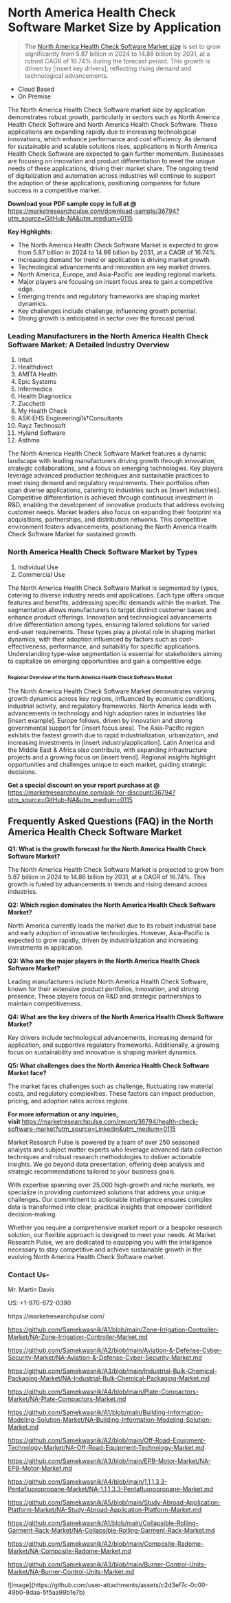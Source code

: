 <h1>North America Health Check Software Market&nbsp;Size by Application</h1><blockquote><p>The <a href="https://marketresearchpulse.com/download-sample/36794?utm_source=GitHub-NA&amp;utm_medium=0115">North America Health Check Software Market size</a> is set to grow significantly from 5.87 billion in 2024 to 14.86 billion by 2031, at a robust CAGR of 16.74% during the forecast period. This growth is driven by [insert key drivers], reflecting rising demand and technological advancements.</p></blockquote><ul><li>Cloud Based<li> On Premise</li></ul><p>The North America Health Check Software market size by application demonstrates robust growth, particularly in sectors such as North America Health Check Software and North America Health Check Software. These applications are expanding rapidly due to increasing technological innovations, which enhance performance and cost efficiency. As demand for sustainable and scalable solutions rises, applications in North America Health Check Software are expected to gain further momentum. Businesses are focusing on innovation and product differentiation to meet the unique needs of these applications, driving their market share. The ongoing trend of digitalization and automation across industries will continue to support the adoption of these applications, positioning companies for future success in a competitive market.</p><p><strong>Download your PDF sample copy in full at @ </strong><a href="https://marketresearchpulse.com/download-sample/36794?utm_source=GitHub-NA&amp;utm_medium=0115">https://marketresearchpulse.com/download-sample/36794?utm_source=GitHub-NA&amp;utm_medium=0115</a></p><p><strong>Key Highlights: </strong></p><ul><li>The North America Health Check Software Market is expected to grow from 5.87 billion in 2024 to 14.86 billion by 2031, at a CAGR of 16.74%.</li><li>Increasing demand for trend or application is driving market growth.</li><li>Technological advancements and innovation are key market drivers.</li><li>North America, Europe, and Asia-Pacific are leading regional markets.</li><li>Major players are focusing on insert focus area to gain a competitive edge.</li><li>Emerging trends and regulatory frameworks are shaping market dynamics.</li><li>Key challenges include challenge, influencing growth potential.</li><li>Strong growth is anticipated in sector over the forecast period.</li></ul><h3>Leading Manufacturers in the North America Health Check Software Market: A Detailed Industry Overview</h3><ol><li>Intuit</li><li>Healthdirect</li><li>AMITA Health</li><li>Epic Systems</li><li>Infermedica</li><li>Health Diagnostics</li><li>Zucchetti</li><li>My Health Check</li><li>ASK-EHS Engineeringï¼†Consultants</li><li>Rayz Technosoft</li><li>Hyland Software</li><li>Asthma</li></ol><div class="flex max-w-full flex-col flex-grow"><div class="min-h-8 text-message flex w-full flex-col items-end gap-2 whitespace-normal break-words [.text-message+&amp;]:mt-5" dir="auto" data-message-author-role="assistant" data-message-id="fd8432e4-4910-450d-b182-61b7bfb0a01f" data-message-model-slug="gpt-4o"><div class="flex w-full flex-col gap-1 empty:hidden first:pt-[3px]"><div class="markdown prose w-full break-words dark:prose-invert light"><p>The North America Health Check Software Market features a dynamic landscape with leading manufacturers driving growth through innovation, strategic collaborations, and a focus on emerging technologies. Key players leverage advanced production techniques and sustainable practices to meet rising demand and regulatory requirements. Their portfolios often span diverse applications, catering to industries such as [insert industries]. Competitive differentiation is achieved through continuous investment in R&amp;D, enabling the development of innovative products that address evolving customer needs. Market leaders also focus on expanding their footprint via acquisitions, partnerships, and distribution networks. This competitive environment fosters advancements, positioning the North America Health Check Software Market for sustained growth.</p></div></div></div></div><h3>North America Health Check Software Market by Types</h3><ol><li>Individual Use<li> Commercial Use</li></ol><div class="flex max-w-full flex-col flex-grow"><div class="min-h-8 text-message flex w-full flex-col items-end gap-2 whitespace-normal break-words [.text-message+&amp;]:mt-5" dir="auto" data-message-author-role="assistant" data-message-id="084470be-0bb7-4664-bddf-5156b4f41249" data-message-model-slug="gpt-4o-mini"><div class="flex w-full flex-col gap-1 empty:hidden first:pt-[3px]"><div class="markdown prose w-full break-words dark:prose-invert light"><p>The North America Health Check Software Market is segmented by types, catering to diverse industry needs and applications. Each type offers unique features and benefits, addressing specific demands within the market. The segmentation allows manufacturers to target distinct customer bases and enhance product offerings. Innovation and technological advancements drive differentiation among types, ensuring tailored solutions for varied end-user requirements. These types play a pivotal role in shaping market dynamics, with their adoption influenced by factors such as cost-effectiveness, performance, and suitability for specific applications. Understanding type-wise segmentation is essential for stakeholders aiming to capitalize on emerging opportunities and gain a competitive edge.</p></div></div></div></div><h3><span style="font-size: 11px;">Regional Overview of the North America Health Check Software Market</span></h3><div class="flex max-w-full flex-col flex-grow"><div class="min-h-8 text-message flex w-full flex-col items-end gap-2 whitespace-normal break-words [.text-message+&amp;]:mt-5" dir="auto" data-message-author-role="assistant" data-message-id="e9038762-ce64-4e30-91c9-9bd413514231" data-message-model-slug="gpt-4o-mini"><div class="flex w-full flex-col gap-1 empty:hidden first:pt-[3px]"><div class="markdown prose w-full break-words dark:prose-invert light"><p>The North America Health Check Software Market demonstrates varying growth dynamics across key regions, influenced by economic conditions, industrial activity, and regulatory frameworks. North America leads with advancements in technology and high adoption rates in industries like [insert example]. Europe follows, driven by innovation and strong governmental support for [insert focus area]. The Asia-Pacific region exhibits the fastest growth due to rapid industrialization, urbanization, and increasing investments in [insert industry/application]. Latin America and the Middle East &amp; Africa also contribute, with expanding infrastructure projects and a growing focus on [insert trend]. Regional insights highlight opportunities and challenges unique to each market, guiding strategic decisions.</p></div></div></div></div><p><strong>Get a special discount on your report purchase at @ </strong><a href="https://marketresearchpulse.com/ask-for-discount/36794?utm_source=GitHub-NA&amp;utm_medium=0115">https://marketresearchpulse.com/ask-for-discount/36794?utm_source=GitHub-NA&amp;utm_medium=0115</a></p><h2>Frequently Asked Questions (FAQ) in the North America Health Check Software Market</h2><p><strong>Q1: What is the growth forecast for the North America Health Check Software Market?</strong></p><p>The North America Health Check Software Market is projected to grow from 5.87 billion in 2024 to 14.86 billion by 2031, at a CAGR of 16.74%. This growth is fueled by advancements in trends and rising demand across industries.</p><p><strong>Q2: Which region dominates the North America Health Check Software Market?</strong></p><p>North America currently leads the market due to its robust industrial base and early adoption of innovative technologies. However, Asia-Pacific is expected to grow rapidly, driven by industrialization and increasing investments in application.</p><p><strong>Q3: Who are the major players in the North America Health Check Software Market?</strong></p><p>Leading manufacturers include North America Health Check Software, known for their extensive product portfolios, innovation, and strong presence. These players focus on R&amp;D and strategic partnerships to maintain competitiveness.</p><p><strong>Q4: What are the key drivers of the North America Health Check Software Market?</strong></p><p>Key drivers include technological advancements, increasing demand for application, and supportive regulatory frameworks. Additionally, a growing focus on sustainability and innovation is shaping market dynamics.</p><p><strong>Q5: What challenges does the North America Health Check Software Market face?</strong></p><p>The market faces challenges such as challenge, fluctuating raw material costs, and regulatory complexities. These factors can impact production, pricing, and adoption rates across regions.</p><p><strong>For more information or any inquiries, visit&nbsp;</strong><a href="https://marketresearchpulse.com/report/36794/health-check-software-market?utm_source=Linkedin&utm_medium=0115">https://marketresearchpulse.com/report/36794/health-check-software-market?utm_source=Linkedin&utm_medium=0115</a></p><p>Market Research Pulse is powered by a team of over 250 seasoned analysts and subject matter experts who leverage advanced data collection techniques and robust research methodologies to deliver actionable insights. We go beyond data presentation, offering deep analysis and strategic recommendations tailored to your business goals.</p><p>With expertise spanning over 25,000 high-growth and niche markets, we specialize in providing customized solutions that address your unique challenges. Our commitment to actionable intelligence ensures complex data is transformed into clear, practical insights that empower confident decision-making.</p><p>Whether you require a comprehensive market report or a bespoke research solution, our flexible approach is designed to meet your needs. At Market Research Pulse, we are dedicated to equipping you with the intelligence necessary to stay competitive and achieve sustainable growth in the evolving North America Health Check Software market.</p><h3><strong>Contact Us-</strong></h3><p>Mr. Martin Davis</p><p>US: +1-970-672-0390</p><p>https://marketresearchpulse.com/</p><p><a href="https://github.com/Samekwasnik/A1/blob/main/Zone-Irrigation-Controller-Market/NA-Zone-Irrigation-Controller-Market.md">https://github.com/Samekwasnik/A1/blob/main/Zone-Irrigation-Controller-Market/NA-Zone-Irrigation-Controller-Market.md</a></p><p><a href="https://github.com/Samekwasnik/A2/blob/main/Aviation-&-Defense-Cyber-Security-Market/NA-Aviation-&-Defense-Cyber-Security-Market.md">https://github.com/Samekwasnik/A2/blob/main/Aviation-&-Defense-Cyber-Security-Market/NA-Aviation-&-Defense-Cyber-Security-Market.md</a></p><p><a href="https://github.com/Samekwasnik/A3/blob/main/Industrial-Bulk-Chemical-Packaging-Market/NA-Industrial-Bulk-Chemical-Packaging-Market.md">https://github.com/Samekwasnik/A3/blob/main/Industrial-Bulk-Chemical-Packaging-Market/NA-Industrial-Bulk-Chemical-Packaging-Market.md</a></p><p><a href="https://github.com/Samekwasnik/A4/blob/main/Plate-Compactors-Market/NA-Plate-Compactors-Market.md">https://github.com/Samekwasnik/A4/blob/main/Plate-Compactors-Market/NA-Plate-Compactors-Market.md</a></p><p><a href="https://github.com/Samekwasnik/A1/blob/main/Building-Information-Modeling-Solution-Market/NA-Building-Information-Modeling-Solution-Market.md">https://github.com/Samekwasnik/A1/blob/main/Building-Information-Modeling-Solution-Market/NA-Building-Information-Modeling-Solution-Market.md</a></p><p><a href="https://github.com/Samekwasnik/A2/blob/main/Off-Road-Equipment-Technology-Market/NA-Off-Road-Equipment-Technology-Market.md">https://github.com/Samekwasnik/A2/blob/main/Off-Road-Equipment-Technology-Market/NA-Off-Road-Equipment-Technology-Market.md</a></p><p><a href="https://github.com/Samekwasnik/A3/blob/main/EPB-Motor-Market/NA-EPB-Motor-Market.md">https://github.com/Samekwasnik/A3/blob/main/EPB-Motor-Market/NA-EPB-Motor-Market.md</a></p><p><a href="https://github.com/Samekwasnik/A4/blob/main/1,1,1,3,3-Pentafluoropropane-Market/NA-1,1,1,3,3-Pentafluoropropane-Market.md">https://github.com/Samekwasnik/A4/blob/main/1,1,1,3,3-Pentafluoropropane-Market/NA-1,1,1,3,3-Pentafluoropropane-Market.md</a></p><p><a href="https://github.com/Samekwasnik/A5/blob/main/Study-Abroad-Application-Platform-Market/NA-Study-Abroad-Application-Platform-Market.md">https://github.com/Samekwasnik/A5/blob/main/Study-Abroad-Application-Platform-Market/NA-Study-Abroad-Application-Platform-Market.md</a></p><p><a href="https://github.com/Samekwasnik/A1/blob/main/Collapsible-Rolling-Garment-Rack-Market/NA-Collapsible-Rolling-Garment-Rack-Market.md">https://github.com/Samekwasnik/A1/blob/main/Collapsible-Rolling-Garment-Rack-Market/NA-Collapsible-Rolling-Garment-Rack-Market.md</a></p><p><a href="https://github.com/Samekwasnik/A2/blob/main/Composite-Radome-Market/NA-Composite-Radome-Market.md">https://github.com/Samekwasnik/A2/blob/main/Composite-Radome-Market/NA-Composite-Radome-Market.md</a></p><p><a href="https://github.com/Samekwasnik/A3/blob/main/Burner-Control-Units-Market/NA-Burner-Control-Units-Market.md">https://github.com/Samekwasnik/A3/blob/main/Burner-Control-Units-Market/NA-Burner-Control-Units-Market.md</a></p>
![image](https://github.com/user-attachments/assets/c2d3ef7c-0c00-49b0-8daa-5f5aa99b1e7b)
